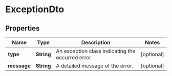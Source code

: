

# ExceptionDto


## Properties

Name | Type | Description | Notes
------------ | ------------- | ------------- | -------------
**type** | **String** | An exception class indicating the occurred error. |  [optional]
**message** | **String** | A detailed message of the error. |  [optional]



